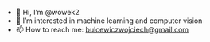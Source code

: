 - 👋 Hi, I’m @wowek2
- 👀 I’m interested in machine learning and computer vision
- 📫 How to reach me: bulcewiczwojciech@gmail.com

<!---
wowek2/wowek2 is a ✨ special ✨ repository because its `README.md` (this file) appears on your GitHub profile.
You can click the Preview link to take a look at your changes.
--->
